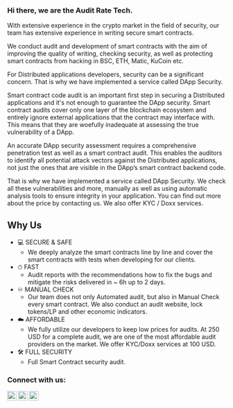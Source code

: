 ### Hi there, we are the Audit Rate Tech.
With extensive experience in the crypto market in the field of security, our team has extensive experience in writing secure smart contracts.

We conduct audit and development of smart contracts with the aim of improving the quality of writing, checking security, as well as protecting smart contracts from hacking in BSC, ETH, Matic, KuCoin etc.

For Distributed applications developers, security can be a significant concern. That is why we have implemented a service called DApp Security.

Smart contract code audit is an important first step in securing a Distributed applications and it's not enough to guarantee the DApp security. 
Smart contract audits cover only one layer of the blockchain ecosystem and entirely ignore external applications that the contract may interface with.  This means that they are woefully inadequate at assessing the true vulnerability of a DApp.

An accurate DApp security assessment requires a comprehensive penetration test as well as a smart contract audit.  This enables the auditors to identify all potential attack vectors against the Distributed applications, not just the ones that are visible in the DApp’s smart contract backend code.

That is why we have implemented a service called DApp Security.
We check all these vulnerabilities and more, manually as well as using automatic analysis tools to ensure integrity in your application.
You can find out more about the price by contacting us.
We also offer KYC / Doxx services.

## Why Us
- 💻 SECURE & SAFE
  - We deeply analyze the smart contracts line by line and cover the smart contracts with tests when developing for our clients.
- ⏱ FAST
  - Audit reports with the recommendations how to fix the bugs and mitigate the risks delivered in ~ 6h up to 2 days.
- ♾ MANUAL CHECK
  - Our team does not only Automated audit, but also in Manual Check every smart contract. We also conduct an audit website, lock tokens/LP and other economic indicators.
- ☁️ AFFORDABLE
  - We fully utilize our developers to keep low prices for audits. At 250 USD for a complete audit, we are one of the most affordable audit providers on the market. We offer KYC/Doxx services at 100 USD.
- 🛠 FULL SECURITY
  - Full Smart Contract security audit.

### Connect with us:

[<img align="left" alt="AuditRateTech | Twitter" width="22px" src="https://cdn.jsdelivr.net/npm/simple-icons@v3/icons/twitter.svg" />][twitter]
[<img align="left" alt="AuditRateTech | LinkedIn" width="22px" src="https://cdn.jsdelivr.net/npm/simple-icons@v3/icons/gmail.svg" />][medium]
[<img align="left" alt="AuditRateTech | Telegram" width="22px" src="https://cdn.jsdelivr.net/npm/simple-icons@v3/icons/telegram.svg" />][telegram]
<br />

[twitter]: https://twitter.com/AuditRateTech
[medium]: mailto:support@auditrate.tech
[telegram]: https://t.me/auditratetech
